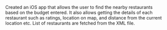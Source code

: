 Created an iOS app that allows the user to find the nearby restaurants based on the budget entered. It also allows getting the details of each restaurant such as ratings, location on map, and distance from the current location etc. List of restaurants are fetched from the XML file.
